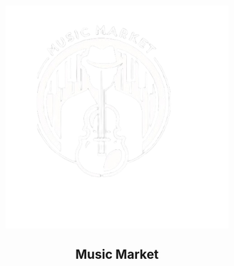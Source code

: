 <div align="center">
<img src="./public/icon/logo.webp" alt="MusicMarket Logo">
  <h1> Music Market</h1>
</div> 

